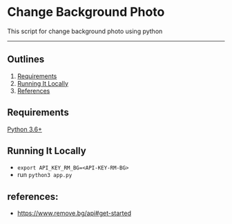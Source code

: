 # Change Background Photo
This script for change background photo using python
<!-- blank line -->
----
<!-- blank line -->

## Outlines
1. [Requirements](#requirements)
2. [Running It Locally](#running-it-locally)
6. [References](#references)

## Requirements
[Python 3.6+](https://www.python.org/downloads/)

## Running It Locally
- `export API_KEY_RM_BG=<API-KEY-RM-BG> `
- run `python3 app.py`

## references: 
- https://www.remove.bg/api#get-started